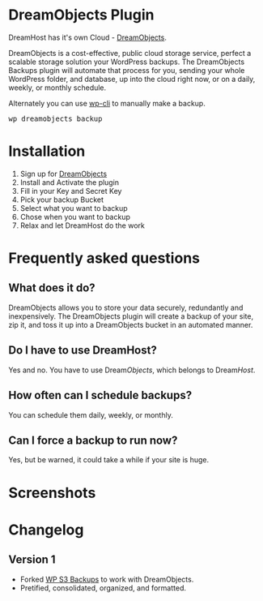 DreamObjects Plugin
===================

DreamHost has it's own Cloud - <a href="http://dreamhost.com/cloud/dreamobjects/">DreamObjects</a>.

DreamObjects is a cost-effective, public cloud storage service, perfect a scalable storage solution your WordPress backups. The DreamObjects Backups plugin will automate that process for you, sending your whole WordPress folder, and database, up into the cloud right now, or on a daily, weekly, or monthly schedule.

Alternately you can use <a href="https://github.com/wp-cli/wp-cli#what-is-wp-cli">wp-cli</a> to manually make a backup.

<pre>wp dreamobjects backup</pre>


Installation 
============

1. Sign up for <a href="http://dreamhost.com/cloud/dreamobjects/">DreamObjects</a>
1. Install and Activate the plugin
1. Fill in your Key and Secret Key
1. Pick your backup Bucket
1. Select what you want to backup
1. Chose when you want to backup
1. Relax and let DreamHost do the work

Frequently asked questions
===================

What does it do?
-------------------

DreamObjects allows you to store your data securely, redundantly and inexpensively. The DreamObjects plugin will create a backup of your site, zip it, and toss it up into a DreamObjects bucket in an automated manner.

Do I have to use DreamHost?
-------------------

Yes and no. You have to use Dream<em>Objects</em>, which belongs to Dream<em>Host</em>.

How often can I schedule backups?
-------------------

You can schedule them daily, weekly, or monthly.

Can I force a backup to run now?
-------------------

Yes, but be warned, it could take a while if your site is huge.

Screenshots
=============

Changelog
=============

Version 1
----------

* Forked <a href="http://wordpress.org/extend/plugins/wp-s3-backups/">WP S3 Backups</a> to work with DreamObjects.
* Pretified, consolidated, organized, and formatted.